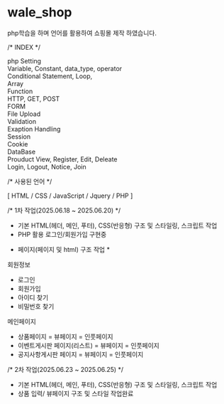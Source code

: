 # wale_shop

php학습을 하며 언어를 활용하여 쇼핑몰 제작 하였습니다.

/* INDEX */

php Setting <br>
Variable, Constant, data_type, operator<br>
Conditional Statement, Loop,<br>
Array<br>
Function<br>
HTTP, GET, POST<br>
FORM<br>
File Upload<br>
Validation<br>
Exaption Handling<br>
Session<br>
Cookie<br>
DataBase<br>
Prouduct View, Register, Edit, Deleate<br>
Login, Logout, Notice, Join<br>

/* 사용된 언어 */

[ HTML / CSS / JavaScript / Jquery / PHP ]

/* 1차 작업(2025.06.18 ~ 2025.06.20) */

- 기본 HTML(헤더, 메인, 푸터), CSS(반응형) 구조 및 스타일링, 스크립트 작업
- PHP 활용 로그인/회원가입 구현중


* 페이지(페이지 및 html) 구조 작업 *

회원정보 
- 로그인
- 회원가입
- 아이디 찾기
- 비밀번호 찾기
        
메인페이지 
- 상품페이지 = 뷰페이지 = 인풋페이지
- 이벤트게시판 페이지(리스트) = 뷰페이지 = 인풋페이지
- 공지사항게시판 페이지 = 뷰페이지 = 인풋페이지

/* 2차 작업(2025.06.23 ~ 2025.06.25) */

- 기본 HTML(헤더, 메인, 푸터), CSS(반응형) 구조 및 스타일링, 스크립트 작업
- 상품 입력/ 뷰페이지 구조 및 스타일 작업완료
